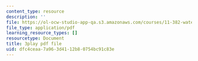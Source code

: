 ```yaml
---
content_type: resource
description: ''
file: https://ol-ocw-studio-app-qa.s3.amazonaws.com/courses/11-382-water-diplomacy-spring-2021/dfc4ceaa7a963d4112b80754bc91c83e_uRJFjEXhOPw.pdf
file_type: application/pdf
learning_resource_types: []
resourcetype: Document
title: 3play pdf file
uid: dfc4ceaa-7a96-3d41-12b8-0754bc91c83e
---
```

